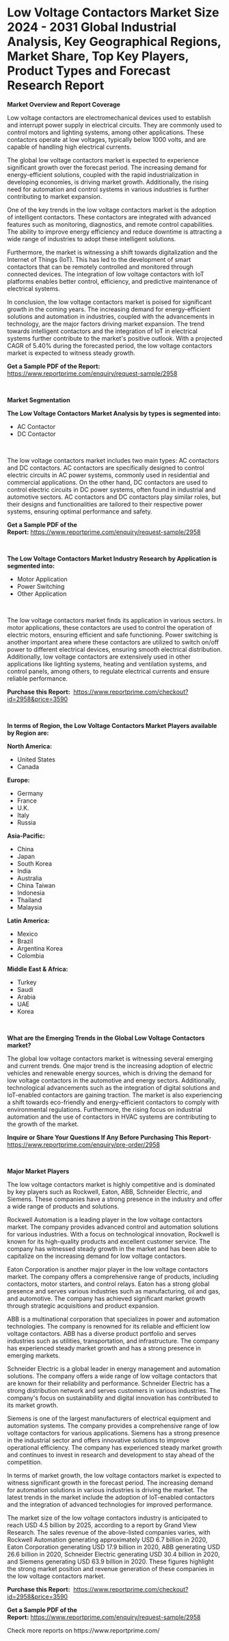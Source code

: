 <p><h1>Low Voltage Contactors Market Size 2024 - 2031 Global Industrial Analysis, Key Geographical Regions, Market Share, Top Key Players, Product Types and Forecast Research Report</h1></p><p><strong>Market Overview and Report Coverage</strong></p>
<p><p>Low voltage contactors are electromechanical devices used to establish and interrupt power supply in electrical circuits. They are commonly used to control motors and lighting systems, among other applications. These contactors operate at low voltages, typically below 1000 volts, and are capable of handling high electrical currents.</p><p>The global low voltage contactors market is expected to experience significant growth over the forecast period. The increasing demand for energy-efficient solutions, coupled with the rapid industrialization in developing economies, is driving market growth. Additionally, the rising need for automation and control systems in various industries is further contributing to market expansion.</p><p>One of the key trends in the low voltage contactors market is the adoption of intelligent contactors. These contactors are integrated with advanced features such as monitoring, diagnostics, and remote control capabilities. The ability to improve energy efficiency and reduce downtime is attracting a wide range of industries to adopt these intelligent solutions.</p><p>Furthermore, the market is witnessing a shift towards digitalization and the Internet of Things (IoT). This has led to the development of smart contactors that can be remotely controlled and monitored through connected devices. The integration of low voltage contactors with IoT platforms enables better control, efficiency, and predictive maintenance of electrical systems.</p><p>In conclusion, the low voltage contactors market is poised for significant growth in the coming years. The increasing demand for energy-efficient solutions and automation in industries, coupled with the advancements in technology, are the major factors driving market expansion. The trend towards intelligent contactors and the integration of IoT in electrical systems further contribute to the market's positive outlook. With a projected CAGR of 5.40% during the forecasted period, the low voltage contactors market is expected to witness steady growth.</p></p>
<p><strong>Get a Sample PDF of the Report:</strong> <a href="https://www.reportprime.com/enquiry/request-sample/2958">https://www.reportprime.com/enquiry/request-sample/2958</a></p>
<p>&nbsp;</p>
<p><strong>Market Segmentation</strong></p>
<p><strong>The Low Voltage Contactors Market Analysis by types is segmented into:</strong></p>
<p><ul><li>AC Contactor</li><li>DC Contactor</li></ul></p>
<p>&nbsp;</p>
<p><p>The low voltage contactors market includes two main types: AC contactors and DC contactors. AC contactors are specifically designed to control electric circuits in AC power systems, commonly used in residential and commercial applications. On the other hand, DC contactors are used to control electric circuits in DC power systems, often found in industrial and automotive sectors. AC contactors and DC contactors play similar roles, but their designs and functionalities are tailored to their respective power systems, ensuring optimal performance and safety.</p></p>
<p><strong>Get a Sample PDF of the Report:</strong>&nbsp;<a href="https://www.reportprime.com/enquiry/request-sample/2958">https://www.reportprime.com/enquiry/request-sample/2958</a></p>
<p>&nbsp;</p>
<p><strong>The Low Voltage Contactors Market Industry Research by Application is segmented into:</strong></p>
<p><ul><li>Motor Application</li><li>Power Switching</li><li>Other Application</li></ul></p>
<p>&nbsp;</p>
<p><p>The low voltage contactors market finds its application in various sectors. In motor applications, these contactors are used to control the operation of electric motors, ensuring efficient and safe functioning. Power switching is another important area where these contactors are utilized to switch on/off power to different electrical devices, ensuring smooth electrical distribution. Additionally, low voltage contactors are extensively used in other applications like lighting systems, heating and ventilation systems, and control panels, among others, to regulate electrical currents and ensure reliable performance.</p></p>
<p><strong>Purchase this Report:</strong>&nbsp; <a href="https://www.reportprime.com/checkout?id=2958&price=3590">https://www.reportprime.com/checkout?id=2958&price=3590</a></p>
<p>&nbsp;</p>
<p><strong>In terms of Region, the Low Voltage Contactors Market Players available by Region are:</strong></p>
<p>
    <p> <strong> North America: </strong>
        <ul>
            <li>United States</li>
            <li>Canada</li>
        </ul>
        </p> 
    <p> <strong> Europe: </strong>
        <ul>
            <li>Germany</li>
            <li>France</li>
            <li>U.K.</li>
            <li>Italy</li>
            <li>Russia</li>
        </ul>
        </p> 
    <p> <strong> Asia-Pacific: </strong>
        <ul>
            <li>China</li>
            <li>Japan</li>
            <li>South Korea</li>
            <li>India</li>
            <li>Australia</li>
            <li>China Taiwan</li>
            <li>Indonesia</li>
            <li>Thailand</li>
            <li>Malaysia</li>
        </ul>
        </p> 
    <p> <strong> Latin America: </strong>
        <ul>
            <li>Mexico</li>
            <li>Brazil</li>
            <li>Argentina Korea</li>
            <li>Colombia</li>
        </ul>
        </p> 
    <p> <strong> Middle East & Africa: </strong>
        <ul>
            <li>Turkey</li>
            <li>Saudi</li>
            <li>Arabia</li>
            <li>UAE</li>
            <li>Korea</li>
        </ul>
    </p>
    </p>
<p>&nbsp;</p>
<p><strong>What are the Emerging Trends in the Global Low Voltage Contactors market?</strong></p>
<p><p>The global low voltage contactors market is witnessing several emerging and current trends. One major trend is the increasing adoption of electric vehicles and renewable energy sources, which is driving the demand for low voltage contactors in the automotive and energy sectors. Additionally, technological advancements such as the integration of digital solutions and IoT-enabled contactors are gaining traction. The market is also experiencing a shift towards eco-friendly and energy-efficient contactors to comply with environmental regulations. Furthermore, the rising focus on industrial automation and the use of contactors in HVAC systems are contributing to the growth of the market.</p></p>
<p><strong>Inquire or Share Your Questions If Any Before Purchasing This Report</strong>- <a href="https://www.reportprime.com/enquiry/pre-order/2958">https://www.reportprime.com/enquiry/pre-order/2958</a></p>
<p>&nbsp;</p>
<p><strong>Major Market Players</strong></p>
<p><p>The low voltage contactors market is highly competitive and is dominated by key players such as Rockwell, Eaton, ABB, Schneider Electric, and Siemens. These companies have a strong presence in the industry and offer a wide range of products and solutions.</p><p>Rockwell Automation is a leading player in the low voltage contactors market. The company provides advanced control and automation solutions for various industries. With a focus on technological innovation, Rockwell is known for its high-quality products and excellent customer service. The company has witnessed steady growth in the market and has been able to capitalize on the increasing demand for low voltage contactors.</p><p>Eaton Corporation is another major player in the low voltage contactors market. The company offers a comprehensive range of products, including contactors, motor starters, and control relays. Eaton has a strong global presence and serves various industries such as manufacturing, oil and gas, and automotive. The company has achieved significant market growth through strategic acquisitions and product expansion.</p><p>ABB is a multinational corporation that specializes in power and automation technologies. The company is renowned for its reliable and efficient low voltage contactors. ABB has a diverse product portfolio and serves industries such as utilities, transportation, and infrastructure. The company has experienced steady market growth and has a strong presence in emerging markets.</p><p>Schneider Electric is a global leader in energy management and automation solutions. The company offers a wide range of low voltage contactors that are known for their reliability and performance. Schneider Electric has a strong distribution network and serves customers in various industries. The company's focus on sustainability and digital innovation has contributed to its market growth.</p><p>Siemens is one of the largest manufacturers of electrical equipment and automation systems. The company provides a comprehensive range of low voltage contactors for various applications. Siemens has a strong presence in the industrial sector and offers innovative solutions to improve operational efficiency. The company has experienced steady market growth and continues to invest in research and development to stay ahead of the competition.</p><p>In terms of market growth, the low voltage contactors market is expected to witness significant growth in the forecast period. The increasing demand for automation solutions in various industries is driving the market. The latest trends in the market include the adoption of IoT-enabled contactors and the integration of advanced technologies for improved performance.</p><p>The market size of the low voltage contactors industry is anticipated to reach USD 4.5 billion by 2025, according to a report by Grand View Research. The sales revenue of the above-listed companies varies, with Rockwell Automation generating approximately USD 6.7 billion in 2020, Eaton Corporation generating USD 17.9 billion in 2020, ABB generating USD 26.6 billion in 2020, Schneider Electric generating USD 30.4 billion in 2020, and Siemens generating USD 63.9 billion in 2020. These figures highlight the strong market position and revenue generation of these companies in the low voltage contactors market.</p></p>
<p><strong>Purchase this Report:</strong>&nbsp;&nbsp;<a href="https://www.reportprime.com/checkout?id=2958&price=3590">https://www.reportprime.com/checkout?id=2958&price=3590</a></p>
<p></p>
<p><strong>Get a Sample PDF of the Report:</strong>&nbsp;<a href="https://www.reportprime.com/enquiry/request-sample/2958">https://www.reportprime.com/enquiry/request-sample/2958</a></p>
<p>Check more reports on https://www.reportprime.com/</p>